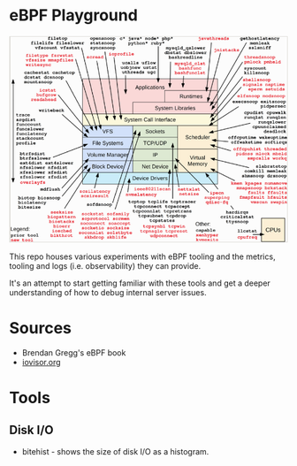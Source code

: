 # eBPF Playground

![tools](/docs/images/ebpf.png)

This repo houses various experiments with eBPF tooling and the metrics, tooling and logs (i.e. observability) they can provide.

It's an attempt to start getting familiar with these tools and get a deeper understanding of how to debug internal server issues.

# Sources
- Brendan Gregg's eBPF book
- [iovisor.org](https://www.iovisor.org/)

# Tools

## Disk I/O
- bitehist - shows the size of disk I/O as a histogram.